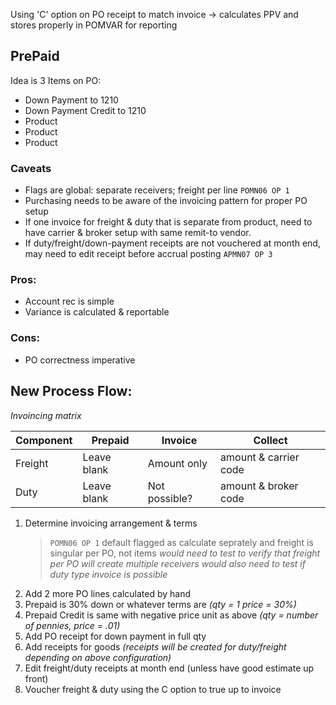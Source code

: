 Using 'C' option on PO receipt to match invoice -> calculates PPV and stores properly in POMVAR for reporting

PrePaid
---

Idea is 3 Items on PO:
* Down Payment to 1210
* Down Payment Credit to 1210
* Product
* Product
* Product

### Caveats
* Flags are global: separate receivers; freight per line `POMN06 OP 1`
* Purchasing needs to be aware of the invoicing pattern for proper PO setup
* If one invoice for freight & duty that is separate from product, need to have carrier & broker setup with same remit-to vendor.
* If duty/freight/down-payment receipts are not vouchered at month end, may need to edit receipt before accrual posting `APMN07 OP 3`

### Pros:
* Account rec is simple
* Variance is calculated & reportable

### Cons:
* PO correctness imperative

New Process Flow:
---------------------

_Invoincing matrix_

|Component		|Prepaid				|Invoice				|Collect				|
|---------------|-----------------------|-----------------------|-----------------------|
|Freight		|Leave blank			|Amount only			|amount & carrier code	|
|Duty			|Leave blank			|Not possible?			|amount & broker code	|


1. Determine invoicing arrangement & terms
	> `POMN06 OP 1` default flagged as calculate seprately and freight is singular per PO, not items
	> _would need to test to verify that freight per PO will create multiple receivers_
	> _would also need to test if duty type invoice is possible_
2. Add 2 more PO lines calculated by hand
  1. Prepaid is 30% down or whatever terms are _(qty = 1 price = 30%)_
  2. Prepaid Credit is same with negative price unit as above _(qty = number of pennies, price = .01)_
3. Add PO receipt for down payment in full qty
4. Add receipts for goods _(receipts will be created for duty/freight depending on above configuration)_
5. Edit freight/duty receipts at month end (unless have good estimate up front)
6. Voucher freight & duty using the C option to true up to invoice

